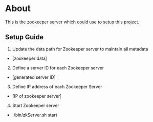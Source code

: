 # About #

This is the zookeeper server which could use to setup this project.

## Setup Guide ##

1. Update the data path for Zookeeper server to maintain all metadata
- [zookeeper data]

2. Define a server ID for each Zookeeper server
- [generated server ID]

3. Define IP address of each Zookeeper Server
- [IP of zookeeper server]

4. Start Zookeeper server
- ./bin/zkServer.sh start
